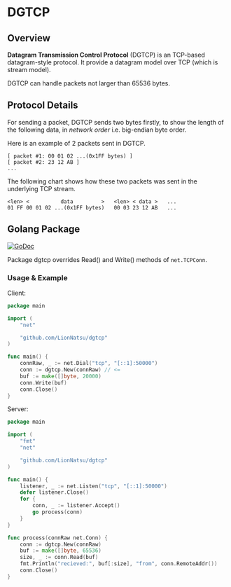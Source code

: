 # DGTCP

## Overview

**Datagram Transmission Control Protocol** (DGTCP) is an TCP-based datagram-style protocol. It provide
a datagram model over TCP (which is stream model).

DGTCP can handle packets not larger than 65536 bytes.

## Protocol Details

For sending a packet, DGTCP sends two bytes firstly, to show the length of the following data, in *network order* i.e. big-endian byte order.

Here is an example of 2 packets sent in DGTCP.

	[ packet #1: 00 01 02 ...(0x1FF bytes) ]
	[ packet #2: 23 12 AB ]
	...

The following chart shows how these two packets was sent
in the underlying TCP stream.

	<len> <          data         >   <len> < data >   ...
	01 FF 00 01 02 ...(0x1FF bytes)   00 03 23 12 AB   ...


## Golang Package

[![GoDoc](https://godoc.org/github.com/LionNatsu/dgtcp?status.svg)](https://godoc.org/github.com/LionNatsu/dgtcp)

Package dgtcp overrides Read() and Write() methods of `net.TCPConn`.
### Usage & Example

Client:

```go
package main

import (
	"net"

	"github.com/LionNatsu/dgtcp"
)

func main() {
	connRaw, _ := net.Dial("tcp", "[::1]:50000")
	conn := dgtcp.New(connRaw) // <=
	buf := make([]byte, 20000)
	conn.Write(buf)
	conn.Close()
}
```

Server:

```go
package main

import (
	"fmt"
	"net"

	"github.com/LionNatsu/dgtcp"
)

func main() {
	listener, _ := net.Listen("tcp", "[::1]:50000")
	defer listener.Close()
	for {
		conn, _ := listener.Accept()
		go process(conn)
	}
}

func process(connRaw net.Conn) {
	conn := dgtcp.New(connRaw)
	buf := make([]byte, 65536)
	size, _ := conn.Read(buf)
	fmt.Println("recieved:", buf[:size], "from", conn.RemoteAddr())
	conn.Close()
}
```

